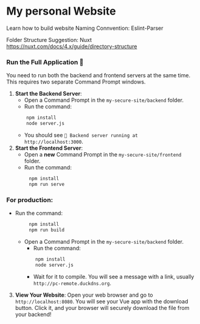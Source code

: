 # My personal Website
Learn how to build website
Naming Connvention: Eslint-Parser

Folder Structure Suggestion: Nuxt
https://nuxt.com/docs/4.x/guide/directory-structure
### Run the Full Application 🚀

You need to run both the backend and frontend servers at the same time. This requires two separate Command Prompt windows.

1. **Start the Backend Server**:
    - Open a Command Prompt in the `my-secure-site/backend` folder.
    - Run the command:
    ```Bash
        npm install
        node server.js
    ```
    - You should see `🚀 Backend server running at http://localhost:3000`.
2. **Start the Frontend Server**:
    - Open a **new** Command Prompt in the `my-secure-site/frontend` folder.
    - Run the command:
   ```Bash
        npm install
        npm run serve
   ```
### For production:
- Run the command:
   ```Bash
        npm install
        npm run build
   ```
  - Open a Command Prompt in the `my-secure-site/backend` folder.
    - Run the command:
    ```Bash
        npm install
        node server.js
    ```
    - Wait for it to compile. You will see a message with a link, usually `http://pc-remote.duckdns.org`.
3. **View Your Website**: Open your web browser and go to `http://localhost:8080`. You will see your Vue app with the download button. Click it, and your browser will securely download the file from your backend!